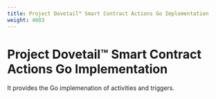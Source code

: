 ```yaml
---
title: Project Dovetail™ Smart Contract Actions Go Implementation
weight: 4603
---
```

# Project Dovetail™ Smart Contract Actions Go Implementation

It provides the Go implemenation of activities and triggers. 


